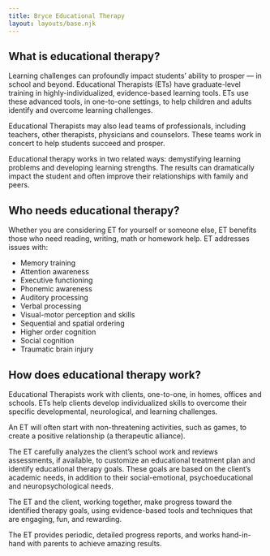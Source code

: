 ```yaml
---
title: Bryce Educational Therapy
layout: layouts/base.njk
---
```


## What is educational therapy?

Learning challenges can profoundly impact students’ ability to prosper — in school and beyond. Educational Therapists (ETs) have graduate-level training in highly-individualized, evidence-based learning tools. ETs use these advanced tools, in one-to-one settings, to help children and adults identify and overcome learning challenges.

Educational Therapists may also lead teams of professionals, including teachers, other therapists, physicians and counselors. These teams work in concert to help students succeed and prosper.

Educational therapy works in two related ways: demystifying learning problems and developing learning strengths. The results can dramatically impact the student and often improve their relationships with family and peers.

## Who needs educational therapy?

Whether you are considering ET for yourself or someone else, ET benefits those who need reading, writing, math or homework help. ET addresses issues with:

- Memory training
- Attention awareness
- Executive functioning
- Phonemic awareness
- Auditory processing
- Verbal processing
- Visual-motor perception and skills
- Sequential and spatial ordering
- Higher order cognition
- Social cognition
- Traumatic brain injury

## How does educational therapy work?

Educational Therapists work with clients, one-to-one, in homes, offices and schools. ETs help clients develop individualized skills to overcome their specific developmental, neurological, and learning challenges.

An ET will often start with non-threatening activities, such as games, to create a positive relationship (a therapeutic alliance).

The ET carefully analyzes the client’s school work and reviews assessments, if available, to customize an educational treatment plan and identify educational therapy goals. These goals are based on the client’s academic needs, in addition to their social-emotional, psychoeducational and neuropsychological needs.

The ET and the client, working together, make progress toward the identified therapy goals, using evidence-based tools and techniques that are engaging, fun, and rewarding.

The ET provides periodic, detailed progress reports, and works hand-in-hand with parents to achieve amazing results.
